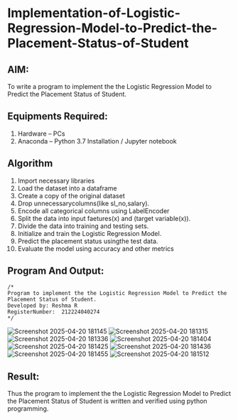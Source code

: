 # Implementation-of-Logistic-Regression-Model-to-Predict-the-Placement-Status-of-Student

## AIM:
To write a program to implement the the Logistic Regression Model to Predict the Placement Status of Student.

## Equipments Required:
1. Hardware – PCs
2. Anaconda – Python 3.7 Installation / Jupyter notebook

## Algorithm
1. Import necessary libraries
2. Load the dataset into a dataframe
3. Create a copy of the original dataset
4. Drop unnecessarycolumns(like sl_no,salary).
5. Encode all categorical columns using LabelEncoder
6. Split the data into input faetures(x) and (target variable(x)).
7. Divide the data into training and testing sets.
8. Initialize and train the Logistic Regression Model.
9. Predict the placement status usingthe test data.
10. Evaluate the model using accuracy and other metrics

## Program And Output:
```
/*
Program to implement the the Logistic Regression Model to Predict the Placement Status of Student.
Developed by: Reshma R
RegisterNumber:  212224040274
*/
```
![Screenshot 2025-04-20 181145](https://github.com/user-attachments/assets/a279823c-83eb-48ee-aad4-c2305313761b)
![Screenshot 2025-04-20 181315](https://github.com/user-attachments/assets/bc500440-bd4e-424d-91a0-d02e7aa8499e)
![Screenshot 2025-04-20 181336](https://github.com/user-attachments/assets/5c8b1e17-a94c-44b8-b63f-ccc04e8d910f)
![Screenshot 2025-04-20 181404](https://github.com/user-attachments/assets/a3db83c5-9495-4eb1-b579-7accecffe2ea)
![Screenshot 2025-04-20 181425](https://github.com/user-attachments/assets/64845dd5-562e-436d-911d-8ebd1a6e6199)
![Screenshot 2025-04-20 181436](https://github.com/user-attachments/assets/6a77a1e8-8c4b-4e4f-b25f-3bcb6bb21d94)
![Screenshot 2025-04-20 181455](https://github.com/user-attachments/assets/09eb1bd2-0865-4d22-8429-1d2b3fb54427)
![Screenshot 2025-04-20 181512](https://github.com/user-attachments/assets/2a833de8-78ff-47d3-8e74-9aa0ab196a4e)



## Result:
Thus the program to implement the the Logistic Regression Model to Predict the Placement Status of Student is written and verified using python programming.
